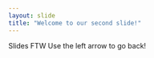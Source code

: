 ```yaml
---
layout: slide
title: "Welcome to our second slide!"
---
```

Slides FTW
Use the left arrow to go back!
